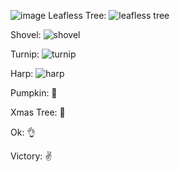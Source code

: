 

![image](https://github.com/user-attachments/assets/d16cf2bc-fc8b-411a-bfae-68bdbc22e357)
Leafless Tree: ![leafless tree](https://github.com/user-attachments/assets/1f55d768-fb5b-4d02-bbd2-3bd89ded6f6a)

Shovel: ![shovel](https://github.com/user-attachments/assets/1cb10bae-a206-4c49-8b11-30c4460c4eed)

Turnip: ![turnip](https://github.com/user-attachments/assets/2f5ed739-d64c-4366-995e-e8bce22ef0ae)

Harp: ![harp](https://github.com/user-attachments/assets/24a9a43b-fcbc-4c50-b826-f368d5a714bc)

Pumpkin: 🎃

Xmas Tree: 🎄

Ok: 👌

Victory: ✌







